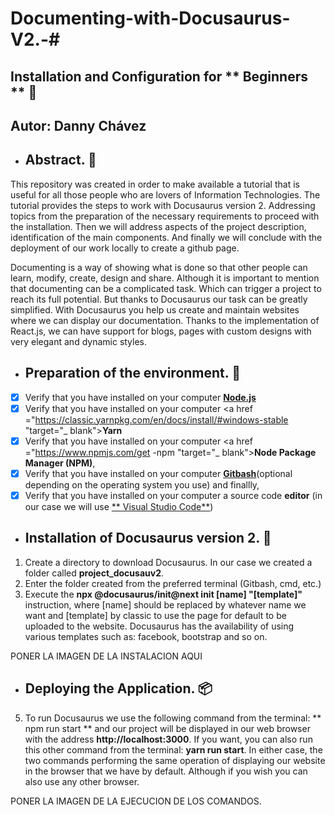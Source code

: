 # Documenting-with-Docusaurus-V2.-# 
## Installation and Configuration for ** Beginners ** 🚀 <br>
## Autor: **Danny Chávez**<br>

* ## Abstract. 📔

This repository was created in order to make available a tutorial that is useful for all those people who are lovers of Information Technologies. The tutorial provides the steps to work with Docusaurus version 2. Addressing topics from the preparation of the necessary requirements to proceed with the installation. Then we will address aspects of the project description, identification of the main components. And finally we will conclude with the deployment of our work locally to create a github page.

Documenting is a way of showing what is done so that other people can learn, modify, create, design and share. Although it is important to mention that documenting can be a complicated task. Which can trigger a project to reach its full potential. But thanks to Docusaurus our task can be greatly simplified.
With Docusaurus you help us create and maintain websites where we can display our documentation. Thanks to the implementation of React.js, we can have support for blogs, pages with custom designs with very elegant and dynamic styles.

* ## Preparation of the environment. 🧰

- [x]  Verify that you have installed on your computer <a href="https://nodejs.org/es/" target="_blank">**Node.js**</a>
- [x]  Verify that you have installed on your computer <a href ="https://classic.yarnpkg.com/en/docs/install/#windows-stable "target="_ blank">**Yarn**</a>
- [x]  Verify that you have installed on your computer <a href ="https://www.npmjs.com/get -npm "target="_ blank">**Node Package Manager (NPM)**</a>, 
- [x]  Verify that you have installed on your computer <a href="https://git-scm.com/downloads" target="_blank">**Gitbash**</a>(optional depending on the operating system you use) and finallly, 
- [x]  Verify that you have installed on your computer a source code **editor** (in our case we will use <a href ="https://code.visualstudio.com/" target="_ blank ">** Visual Studio Code**</a>)

* ## Installation of Docusaurus version 2. 🔧

1. Create a directory to download Docusaurus. In our case we created a folder called **project_docusauv2**. 
2. Enter the folder created from the preferred terminal (Gitbash, cmd, etc.)
3. Execute the **npx @docusaurus/init@next init [name] "[template]"** instruction, where [name] should be replaced by whatever name we want and [template] by classic to use the page for default to be uploaded to the website. Docusaurus has the availability of using various templates such as: facebook, bootstrap and so on.

PONER LA IMAGEN DE LA INSTALACION AQUI

* ## Deploying the Application. 📦

5. To run Docusaurus we use the following command from the terminal: ** npm run start ** and our project will be displayed in our web browser with the address **http://localhost:3000**. If you want, you can also run this other command from the terminal: **yarn run start**. In either case, the two commands performing the same operation of displaying our website in the browser that we have by default. Although if you wish you can also use any other browser.

PONER LA IMAGEN DE LA EJECUCION DE LOS COMANDOS.


